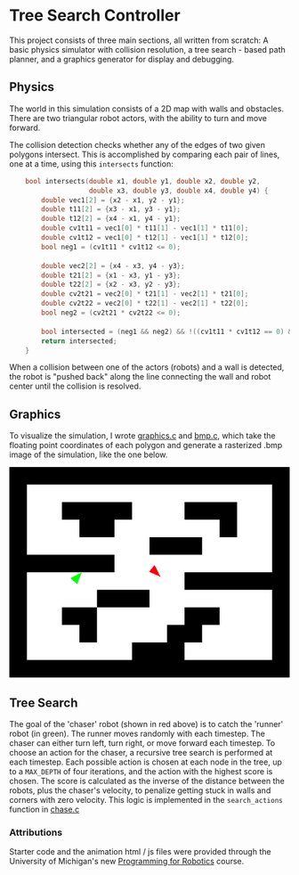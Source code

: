 # Tree Search Controller
This project consists of three main sections, all written from scratch: A basic physics simulator with collision resolution, a tree search - based path planner, and a graphics generator for display and debugging.

## Physics
The world in this simulation consists of a 2D map with walls and obstacles. There are two triangular robot actors, with the ability to turn and move forward.

The collision detection checks whether any of the edges of two given polygons intersect. This is accomplished by comparing each pair of lines, one at a time, using this `intersects` function:
```c
    bool intersects(double x1, double y1, double x2, double y2,
                    double x3, double y3, double x4, double y4) {
        double vec1[2] = {x2 - x1, y2 - y1};
        double t11[2] = {x3 - x1, y3 - y1};
        double t12[2] = {x4 - x1, y4 - y1};
        double cv1t11 = vec1[0] * t11[1] - vec1[1] * t11[0];
        double cv1t12 = vec1[0] * t12[1] - vec1[1] * t12[0];
        bool neg1 = (cv1t11 * cv1t12 <= 0);

        double vec2[2] = {x4 - x3, y4 - y3};
        double t21[2] = {x1 - x3, y1 - y3};
        double t22[2] = {x2 - x3, y2 - y3};
        double cv2t21 = vec2[0] * t21[1] - vec2[1] * t21[0];
        double cv2t22 = vec2[0] * t22[1] - vec2[1] * t22[0];
        bool neg2 = (cv2t21 * cv2t22 <= 0);

        bool intersected = (neg1 && neg2) && !((cv1t11 * cv1t12 == 0) && (cv2t21 * cv2t22 == 0));
        return intersected;
    }
```

When a collision between one of the actors (robots) and a wall is detected, the robot is "pushed back" along the line connecting the wall and robot center until the collision is resolved.

## Graphics
To visualize the simulation, I wrote [graphics.c](treesearch_control/graphics.c) and [bmp.c](treesearch_control/bmp.c), which take the floating point coordinates of each polygon and generate a rasterized .bmp image of the simulation, like the one below.

![Animation Example](chase_20_0_20.bmp)

## Tree Search
The goal of the 'chaser' robot (shown in red above) is to catch the 'runner' robot (in green). The runner moves randomly with each timestep. The chaser can either turn left, turn right, or move forward each timestep. To choose an action for the chaser, a recursive tree search is performed at each timestep. Each possible action is chosen at each node in the tree, up to a `MAX_DEPTH` of four iterations, and the action with the highest score is chosen. The score is calculated as the inverse of the distance between the robots, plus the chaser's velocity, to penalize getting stuck in walls and corners with zero velocity.
This logic is implemented in the `search_actions` function in [chase.c](treesearch_control/chase.c)

### Attributions
Starter code and the animation html / js files were provided through the University of Michigan's new [Programming for Robotics](https://robotics.umich.edu/academic-program/courses/rob599-f19/) course. 
